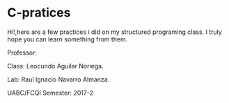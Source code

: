 # C-pratices
Hi!,here are a few practices i did on my structured programing class. 
I truly hope you can learn something from them.

Professor:

  Class: Leocundo Aguilar Noriega.
  
  Lab: Raul Ignacio Navarro Almanza.

UABC/FCQI
Semester: 2017-2
